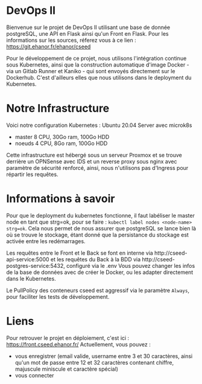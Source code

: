# DevOps II
Bienvenue sur le projet de DevOps II utilisant une base de donnée postgreSQL, une API en Flask ainsi qu'un Front en Flask.
Pour les informations sur les sources, réferez vous à ce lien : https://git.ehanor.fr/ehanor/cseed

Pour le développement de ce projet, nous utilisons l'intégration continue sous Kubernetes, ainsi que la construction automatique d'image Docker - via un Gitlab Runner et Kaniko -
qui sont envoyés directement sur le Dockerhub. C'est d'ailleurs elles que nous utilisons dans le deployment du Kubernetes.

# Notre Infrastructure
Voici notre configuration Kubernetes :
Ubuntu 20.04 Server avec microk8s
- master 8 CPU, 30Go ram, 100Go HDD
- noeuds 4 CPU, 8Go ram, 100Go HDD

Cette infrastructure est hébergé sous un serveur Proxmox et se trouve derrière un OPNSense avec IDS et un reverse proxy sous nginx avec paramètre de sécurité renforcé, ainsi, nous n'utilisons pas d'Ingress pour répartir les requêtes.


# Informations à savoir
Pour que le deployment du kubernetes fonctionne, il faut labéliser le master node en tant que strg=ok, pour se faire : `kubectl label nodes <node-name> strg=ok`.
Cela nous permet de nous assurer que postgreSQL se lance bien là où se trouve le stockage, étant donné que la persistance du stockage est activée entre les redémarrages.

Les requêtes entre le Front et le Back se font en interne via http://cseed-api-service:5000 et les requêtes du Back à la BDD via http://cseed-postgres-service:5432, configuré via le .env
Vous pouvez changer les infos de la base de données avec de créer le Docker, ou les adapter directement dans le Kubernetes.

Le PullPolicy des conteneurs cseed est aggressif via le paramètre `Always`, pour faciliter les tests de développement.

# Liens
Pour retrouver le projet en déploiement, c'est ici : https://front.cseed.ehanor.fr/
Actuellement, vous pouvez :
- vous enregistrer (email valide, username entre 3 et 30 caractères, ainsi qu'un mot de passe entre 12 et 32 caractères contenant chiffre, majuscule miniscule et caractère spécial)
- vous connecter